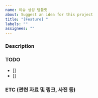 ```yaml
---
name: 이슈 생성 템플릿
about: Suggest an idea for this project
title: "[Feature] "
labels: ""
assignees: ""
---
```


### Description

### TODO

- []
- []

### ETC (관련 자료 및 링크, 사진 등)
